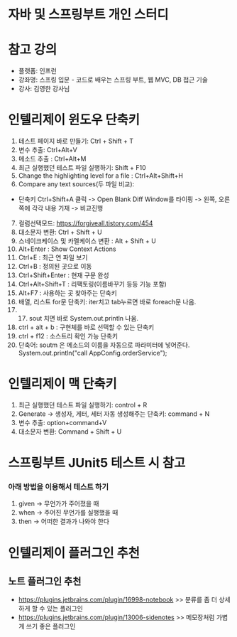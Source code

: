 # 자바 및 스프링부트 개인 스터디

# 참고 강의
- 플랫폼: 인프런
- 강좌명: 스프링 입문 - 코드로 배우는 스프링 부트, 웹 MVC, DB 접근 기술
- 강사: 김영한 강사님

# 인텔리제이 윈도우 단축키
1) 테스트 페이지 바로 만들기: Ctrl + Shift + T
2) 변수 추출: Ctrl+Alt+V
3) 메소드 추출 : Ctrl+Alt+M
4) 최근 실행했던 테스트 파일 실행하기: Shift + F10
5) Change the highlighting level for a file : Ctrl+Alt+Shift+H
6) Compare any text sources(두 파일 비교):
  - 단축키 Ctrl+Shift+A 클릭 -> Open Blank Diff Window를 타이핑 -> 왼쪽, 오른쪽에 각각 내용 기재 -> 비교진행
7) 컬럼선택모드: https://forgiveall.tistory.com/454
8) 대소문자 변환: Ctrl + Shift + U
9) 스네이크케이스 및 카멜케이스 변환 : Alt + Shift + U
10) Alt+Enter : Show Context Actions
11) Ctrl+E : 최근 연 파일 보기
12) Ctrl+B : 정의된 곳으로 이동
13) Ctrl+Shift+Enter : 현재 구문 완성
14) Ctrl+Alt+Shift+T : 리팩토링(이름바꾸기 등등 기능 포함)
15) Alt+F7 : 사용하는 곳 찾아주는 단축키
16) 배열, 리스트 for문 단축키: iter치고 tab누르면 바로 foreach문 나옴.
17) 17) sout 치면 바로 System.out.println 나옴.
18) ctrl + alt + b : 구현체를 바로 선택할 수 있는 단축키
19) ctrl + f12 : 소스트리 확인 가능 단축키
20) 단축어: soutm 은 메소드의 이름을 자동으로 파라미터에 넣어준다.
System.out.println("call AppConfig.orderService");


# 인텔리제이 맥 단축키
1) 최근 실행했던 테스트 파일 실행하기: control + R
2) Generate -> 생성자, 게터, 세터 자동 생성해주는 단축키: command + N
3) 변수 추출: option+command+V
4) 대소문자 변환: Command + Shift + U

# 스프링부트 JUnit5 테스트 시 참고
### 아래 방법을 이용해서 테스트 하기
1) given -> 무언가가 주어졌을 때
2) when -> 주어진 무언가를 실행했을 때
3) then -> 어떠한 결과가 나와야 한다

# 인텔리제이 플러그인 추천
## 노트 플러그인 추천
- https://plugins.jetbrains.com/plugin/16998-notebook    >> 분류를 좀 더 상세하게 할 수 있는 플러그인
- https://plugins.jetbrains.com/plugin/13006-sidenotes   >> 메모장처럼 가볍게 쓰기 좋은 플러그인
